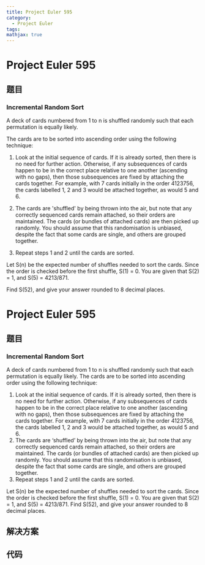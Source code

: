 ```yaml
---
title: Project Euler 595
category:
  - Project Euler
tags:
mathjax: true
---
```

<escape><!-- more --></escape>
    
# Project Euler 595
## 题目
### Incremental Random Sort



A deck of cards numbered from 1 to n is shuffled randomly such that each permutation is equally likely.


The cards are to be sorted into ascending order using the following technique:
<ol><li> Look at the initial sequence of cards.  If it is already sorted, then there is no need for further action.  Otherwise, if any subsequences of cards happen to be in the correct place relative to one another (ascending with no gaps), then those subsequences are fixed by attaching the cards together.  For example, with 7 cards initially in the order 4123756, the cards labelled 1, 2 and 3 would be attached together, as would 5 and 6.
</li></ol><ol start="2"><li> The cards are 'shuffled' by being thrown into the air, but note that any correctly sequenced cards remain attached, so their orders are maintained.  The cards (or bundles of attached cards) are then picked up randomly.  You should assume that this randomisation is unbiased, despite the fact that some cards are single, and others are grouped together. 
</li></ol><ol start="3"><li> Repeat steps 1 and 2 until the cards are sorted. 
</li></ol>
   Let S(n) be the expected number of shuffles needed to sort the cards. Since the order is checked before the first shuffle, S(1) = 0. You are given that S(2) = 1, and S(5) = 4213/871.


Find S(52), and give your answer rounded to 8 decimal places.



# Project Euler 595
## 题目
### Incremental Random Sort

A deck of cards numbered from 1 to n is shuffled randomly such that each permutation is equally likely.
The cards are to be sorted into ascending order using the following technique:
<ol>
<li>Look at the initial sequence of cards.  If it is already sorted, then there is no need for further action.  Otherwise, if any subsequences of cards happen to be in the correct place relative to one another (ascending with no gaps), then those subsequences are fixed by attaching the cards together. For example, with 7 cards initially in the order 4123756, the cards labelled 1, 2 and 3 would be attached together, as would 5 and 6.</li>
<li>The cards are ‘shuffled’ by being thrown into the air, but note that any correctly sequenced cards remain attached, so their orders are maintained.  The cards (or bundles of attached cards) are then picked up randomly.  You should assume that this randomisation is unbiased, despite the fact that some cards are single, and others are grouped together. </li>
<li>Repeat steps 1 and 2 until the cards are sorted. </li>
</ol>
Let S(n) be the expected number of shuffles needed to sort the cards. Since the order is checked before the first shuffle, S(1) = 0. You are given that S(2) = 1, and S(5) = 4213/871.
Find S(52), and give your answer rounded to 8 decimal places.


## 解决方案


## 代码


